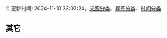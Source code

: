 :alarm_clock: 更新时间: 2024-11-10 23:02:24。[来源分类](../README.md)、[标签分类](../TAGS.md)、[时间分类](../TIMELINE.md)

## 其它



